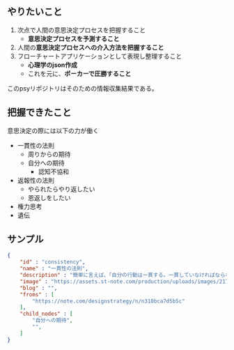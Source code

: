 

## やりたいこと

1. 次点で人間の意思決定プロセスを把握すること
    - **意思決定プロセスを予測すること**
2. 人間の**意思決定プロセスへの介入方法を把握すること**
3. フローチャートアプリケーションとして表現し整理すること
    - **心理学のjson作成**
    - これを元に、**ポーカーで圧勝すること**

このpsyリポジトリはそのための情報収集結果である。


## 把握できたこと

意思決定の際には以下の力が働く

- 一貫性の法則
    - 周りからの期待
    - 自分への期待
        - 認知不協和
- 返報性の法則
    - やられたらやり返したい
    - 恩返しをしたい
- 権力思考
- 遺伝



## サンプル

```json
{
    "id" : "consistency",
    "name" : "一貫性の法則",
    "description" : "簡単に言えば、「自分の行動は一貫する。一貫していなければならない」という考え方。",
    "image" : "https://assets.st-note.com/production/uploads/images/21734009/rectangle_large_type_2_365cf2470d7e4b3741e8a5b51650a1fe.jpg?fit=bounds&quality=85&width=1280",
    "blog" : "",
    "froms" : [
        "https://note.com/designstrategy/n/n310bca7d5b5c"
    ],
    "child_nodes" : [
        "自分への期待",
        "",
    ]
}
```







